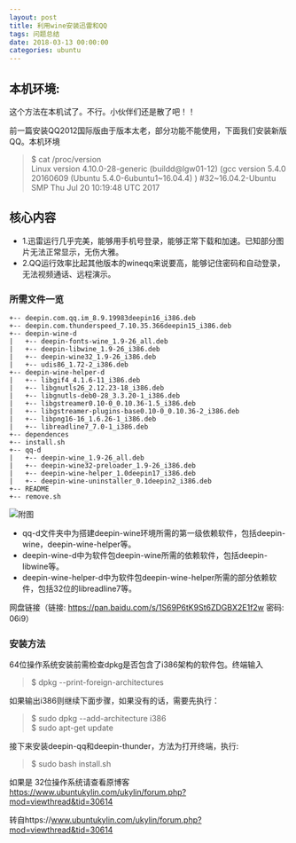 ```yaml
---
layout: post
title: 利用wine安装迅雷和QQ
tags: 问题总结
date: 2018-03-13 00:00:00
categories: ubuntu
---
```


## 本机环境:

这个方法在本机试了。不行。小伙伴们还是散了吧！！

前一篇安装QQ2012国际版由于版本太老，部分功能不能使用，下面我们安装新版QQ。本机环境

> $ cat /proc/version  
> Linux version 4.10.0-28-generic (buildd@lgw01-12) (gcc version 5.4.0 20160609 (Ubuntu 5.4.0-6ubuntu1~16.04.4) ) #32~16.04.2-Ubuntu SMP Thu Jul 20 10:19:48 UTC 2017

## 核心内容

* 1.迅雷运行几乎完美，能够用手机号登录，能够正常下载和加速。已知部分图片无法正常显示，无伤大雅。
* 2.QQ运行效率比起其他版本的wineqq来说要高，能够记住密码和自动登录，无法视频通话、远程演示。

### 所需文件一览

```
+-- deepin.com.qq.im_8.9.19983deepin16_i386.deb
+-- deepin.com.thunderspeed_7.10.35.366deepin15_i386.deb
+-- deepin-wine-d
|   +-- deepin-fonts-wine_1.9-26_all.deb
|   +-- deepin-libwine_1.9-26_i386.deb
|   +-- deepin-wine32_1.9-26_i386.deb
|   +-- udis86_1.72-2_i386.deb
+-- deepin-wine-helper-d
|   +-- libgif4_4.1.6-11_i386.deb
|   +-- libgnutls26_2.12.23-18_i386.deb
|   +-- libgnutls-deb0-28_3.3.20-1_i386.deb
|   +-- libgstreamer0.10-0_0.10.36-1.5_i386.deb
|   +-- libgstreamer-plugins-base0.10-0_0.10.36-2_i386.deb
|   +-- libpng16-16_1.6.26-1_i386.deb
|   +-- libreadline7_7.0-1_i386.deb
+-- dependences
+-- install.sh
+-- qq-d
|   +-- deepin-wine_1.9-26_all.deb
|   +-- deepin-wine32-preloader_1.9-26_i386.deb
|   +-- deepin-wine-helper_1.0deepin17_i386.deb
|   +-- deepin-wine-uninstaller_0.1deepin2_i386.deb
+-- README
+-- remove.sh
```

![附图](zyhuploaderror123)

- qq-d文件夹中为搭建deepin-wine环境所需的第一级依赖软件，包括deepin-wine，deepin-wine-helper等。
- deepin-wine-d中为软件包deepin-wine所需的依赖软件，包括deepin-libwine等。
- deepin-wine-helper-d中为软件包deepin-wine-helper所需的部分依赖软件，包括32位的libreadline7等。

网盘链接（链接: https://pan.baidu.com/s/1S69P6tK9St6ZDGBX2E1f2w 密码: 06i9）

### 安装方法

64位操作系统安装前需检查dpkg是否包含了i386架构的软件包。终端输入
> $ dpkg --print-foreign-architectures

如果输出i386则继续下面步骤，如果没有的话，需要先执行：

> $ sudo dpkg --add-architecture i386  
> $ sudo apt-get update

接下来安装deepin-qq和deepin-thunder，方法为打开终端，执行:

> $ sudo bash install.sh

如果是 32位操作系统请查看原博客 https://www.ubuntukylin.com/ukylin/forum.php?mod=viewthread&tid=30614

转自https://www.ubuntukylin.com/ukylin/forum.php?mod=viewthread&tid=30614